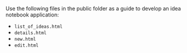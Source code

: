 Use the following files in the public folder as a guide to develop an idea notebook application:

- `list_of_ideas.html`
- `details.html`
- `new.html`
- `edit.html`
